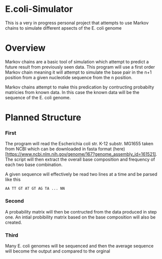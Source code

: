 # E.coli-Simulator
This is a very in progress personal project that attempts to use Markov chains to simulate different apsects of the E. coli genome 

# Overview 
Markov chains are a basic tool of simulation which attempt to predict a future result from previously seen data. This program will use a first order Markov chain meaning it will attempt to simulate the base pair in the n+1 position from a given nucleotide sequence from the n position. 

Markov chains attempt to make this predication by contructing probabilty matricies from known data. In this case the known data will be the sequence of the E. coli genome. 

# Planned Structure 

### First 
The program will read the Escherichia coli str. K-12 substr. MG1655 taken from NCBI which can be downloaded in fasta format (here)[https://www.ncbi.nlm.nih.gov/genome/167?genome_assembly_id=161521]. The script will then extract the overall base composition and frequency of each two base combination.

A given sequence will effectively be read two lines at a time and be parsed like this
```
AA TT GT AT GT AG TA ... NN
```

### Second
A probability matrix will then be contructed from the data produced in step one. An intial probibility matrix based on the base composition will also be created.

### Third 
Many E. coli genomes will be sequenced and then the average sequence will become the output and compared to the orginal
